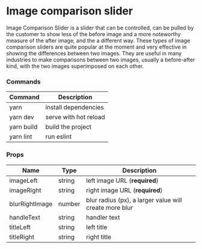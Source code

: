# Image comparison slider

Image Comparison Slider is a slider that can be controlled, can be pulled by the customer to show less of the before image and a more noteworthy measure of the after image, and the a different way. These types of image comparison sliders are quite popular at the moment and very effective in showing the differences between two images. They are useful in many industries to make comparisons between two images, usually a before-after kind, with the two images superimposed on each other.

### Commands

| Command    | Description           |
| ---------- | --------------------- |
| yarn       | install dependencies  |
| yarn dev   | serve with hot reload |
| yarn build | build the project         |
| yarn lint  | run eslint            |

### Props

| Name           | Type   | Description                            |
| -------------- | ------ | -------------------------------------- |
| imageLeft      | string |  left image URL (**required**)                |
| imageRight     | string |  right image URL (**required**)               |
| blurRightImage | number |  blur radius (px), a larger value will create more blur |
| handleText     | string |  handler text                           |
| titleLeft      | string |  left title                             |
| titleRight     | string |  right title                            |
